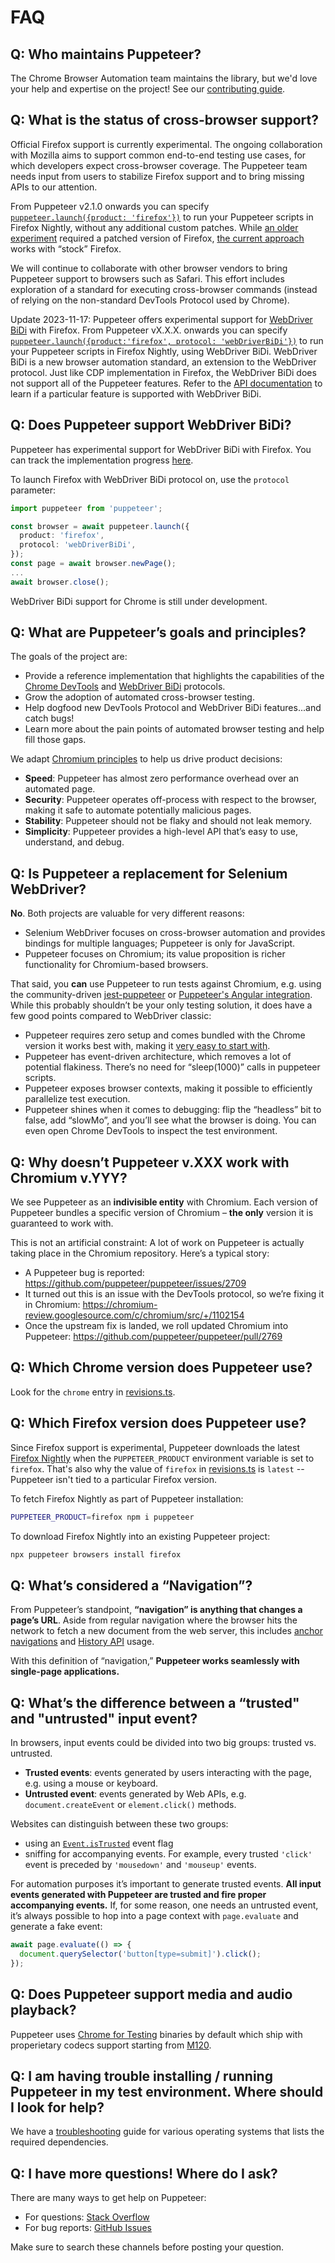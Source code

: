 # FAQ

## Q: Who maintains Puppeteer?

The Chrome Browser Automation team maintains the library, but we'd love your help and
expertise on the project! See our
[contributing guide](https://pptr.dev/contributing).

## Q: What is the status of cross-browser support?

Official Firefox support is currently experimental. The ongoing collaboration
with Mozilla aims to support common end-to-end testing use cases, for which
developers expect cross-browser coverage. The Puppeteer team needs input from
users to stabilize Firefox support and to bring missing APIs to our attention.

From Puppeteer v2.1.0 onwards you can specify
[`puppeteer.launch({product: 'firefox'})`](./api/puppeteer.puppeteernode.launch)
to run your Puppeteer scripts in Firefox Nightly, without any additional custom
patches. While
[an older experiment](https://www.npmjs.com/package/puppeteer-firefox) required
a patched version of Firefox,
[the current approach](https://wiki.mozilla.org/Remote) works with “stock”
Firefox.

We will continue to collaborate with other browser vendors to bring Puppeteer
support to browsers such as Safari. This effort includes exploration of a
standard for executing cross-browser commands (instead of relying on the
non-standard DevTools Protocol used by Chrome).

Update 2023-11-17: Puppeteer offers experimental support for
[WebDriver BiDi](https://w3c.github.io/webdriver-bidi/) with Firefox.
From Puppeteer vX.X.X. onwards you can specify
[`puppeteer.launch({product:'firefox', protocol: 'webDriverBiDi'})`](./api/puppeteer.puppeteernode.launch)
to run your Puppeteer scripts in Firefox Nightly, using WebDriver BiDi.
WebDriver BiDi is a new browser automation standard, an extension to the
WebDriver protocol. Just like CDP implementation in Firefox, the WebDriver BiDi
does not support all of the Puppeteer features. Refer to the
[API documentation](https://pptr.dev/api/puppeteer.puppeteernode) to learn if a
particular feature is supported with WebDriver BiDi.

## Q: Does Puppeteer support WebDriver BiDi?

Puppeteer has experimental support for WebDriver BiDi with Firefox. You can
track the implementation progress
[here](https://puppeteer.github.io/ispuppeteerwebdriverbidiready/).

To launch Firefox with WebDriver BiDi protocol on, use the `protocol` parameter:

```ts
import puppeteer from 'puppeteer';

const browser = await puppeteer.launch({
  product: 'firefox',
  protocol: 'webDriverBiDi',
});
const page = await browser.newPage();
...
await browser.close();
```

WebDriver BiDi support for Chrome is still under development.

## Q: What are Puppeteer’s goals and principles?

The goals of the project are:

- Provide a reference implementation that highlights the capabilities of the
  [Chrome DevTools](https://chromedevtools.github.io/devtools-protocol/)
  and [WebDriver BiDi](https://w3c.github.io/webdriver-bidi/) protocols.
- Grow the adoption of automated cross-browser testing.
- Help dogfood new DevTools Protocol and WebDriver BiDi features...and catch bugs!
- Learn more about the pain points of automated browser testing and help fill
  those gaps.

We adapt
[Chromium principles](https://www.chromium.org/developers/core-principles) to
help us drive product decisions:

- **Speed**: Puppeteer has almost zero performance overhead over an automated
  page.
- **Security**: Puppeteer operates off-process with respect to the browser, making
  it safe to automate potentially malicious pages.
- **Stability**: Puppeteer should not be flaky and should not leak memory.
- **Simplicity**: Puppeteer provides a high-level API that’s easy to use,
  understand, and debug.

## Q: Is Puppeteer a replacement for Selenium WebDriver?

**No**. Both projects are valuable for very different reasons:

- Selenium WebDriver focuses on cross-browser automation and provides bindings for
  multiple languages; Puppeteer is only for JavaScript.
- Puppeteer focuses on Chromium; its value proposition is richer functionality
  for Chromium-based browsers.

That said, you **can** use Puppeteer to run tests against Chromium, e.g. using
the community-driven
[jest-puppeteer](https://github.com/smooth-code/jest-puppeteer) or
[Puppeteer's Angular integration](https://pptr.dev/integrations/ng-schematics). While this
probably shouldn’t be your only testing solution, it does have a few good points
compared to WebDriver classic:

- Puppeteer requires zero setup and comes bundled with the Chrome version it
  works best with, making it
  [very easy to start with](https://github.com/puppeteer/puppeteer/#getting-started).
- Puppeteer has event-driven architecture, which removes a lot of potential
  flakiness. There’s no need for “sleep(1000)” calls in puppeteer scripts.
- Puppeteer exposes browser contexts, making it possible to efficiently
  parallelize test execution.
- Puppeteer shines when it comes to debugging: flip the “headless” bit to false,
  add “slowMo”, and you’ll see what the browser is doing. You can even open
  Chrome DevTools to inspect the test environment.

## Q: Why doesn’t Puppeteer v.XXX work with Chromium v.YYY?

We see Puppeteer as an **indivisible entity** with Chromium. Each version of
Puppeteer bundles a specific version of Chromium – **the only** version it is
guaranteed to work with.

This is not an artificial constraint: A lot of work on Puppeteer is actually
taking place in the Chromium repository. Here’s a typical story:

- A Puppeteer bug is reported:
  https://github.com/puppeteer/puppeteer/issues/2709
- It turned out this is an issue with the DevTools protocol, so we’re fixing it
  in Chromium: https://chromium-review.googlesource.com/c/chromium/src/+/1102154
- Once the upstream fix is landed, we roll updated Chromium into Puppeteer:
  https://github.com/puppeteer/puppeteer/pull/2769

## Q: Which Chrome version does Puppeteer use?

Look for the `chrome` entry in
[revisions.ts](https://github.com/puppeteer/puppeteer/blob/main/packages/puppeteer-core/src/revisions.ts).

## Q: Which Firefox version does Puppeteer use?

Since Firefox support is experimental, Puppeteer downloads the latest
[Firefox Nightly](https://wiki.mozilla.org/Nightly) when the `PUPPETEER_PRODUCT`
environment variable is set to `firefox`. That's also why the value of `firefox`
in
[revisions.ts](https://github.com/puppeteer/puppeteer/blob/main/packages/puppeteer-core/src/revisions.ts)
is `latest` -- Puppeteer isn't tied to a particular Firefox version.

To fetch Firefox Nightly as part of Puppeteer installation:

```bash
PUPPETEER_PRODUCT=firefox npm i puppeteer
```

To download Firefox Nightly into an existing Puppeteer project:

```bash
npx puppeteer browsers install firefox
```

## Q: What’s considered a “Navigation”?

From Puppeteer’s standpoint, **“navigation” is anything that changes a page’s
URL**. Aside from regular navigation where the browser hits the network to fetch
a new document from the web server, this includes
[anchor navigations](https://www.w3.org/TR/html5/single-page.html#scroll-to-fragid)
and [History API](https://developer.mozilla.org/en-US/docs/Web/API/History_API)
usage.

With this definition of “navigation,” **Puppeteer works seamlessly with
single-page applications.**

## Q: What’s the difference between a “trusted" and "untrusted" input event?

In browsers, input events could be divided into two big groups: trusted vs.
untrusted.

- **Trusted events**: events generated by users interacting with the page, e.g.
  using a mouse or keyboard.
- **Untrusted event**: events generated by Web APIs, e.g. `document.createEvent`
  or `element.click()` methods.

Websites can distinguish between these two groups:

- using an
  [`Event.isTrusted`](https://developer.mozilla.org/en-US/docs/Web/API/Event/isTrusted)
  event flag
- sniffing for accompanying events. For example, every trusted `'click'` event
  is preceded by `'mousedown'` and `'mouseup'` events.

For automation purposes it’s important to generate trusted events. **All input
events generated with Puppeteer are trusted and fire proper accompanying
events.** If, for some reason, one needs an untrusted event, it’s always
possible to hop into a page context with `page.evaluate` and generate a fake
event:

```ts
await page.evaluate(() => {
  document.querySelector('button[type=submit]').click();
});
```

## Q: Does Puppeteer support media and audio playback?

Puppeteer uses [Chrome for Testing](https://developer.chrome.com/blog/chrome-for-testing/) binaries
by default which ship with properietary codecs support starting from
[M120](https://chromiumdash.appspot.com/commit/12d607016c31ea13579e897740c765be189ed6eb).

## Q: I am having trouble installing / running Puppeteer in my test environment. Where should I look for help?

We have a
[troubleshooting](https://pptr.dev/troubleshooting)
guide for various operating systems that lists the required dependencies.

## Q: I have more questions! Where do I ask?

There are many ways to get help on Puppeteer:

- For questions: [Stack Overflow](https://stackoverflow.com/questions/tagged/puppeteer)
- For bug reports: [GitHub Issues](https://github.com/puppeteer/puppeteer/issues)

Make sure to search these channels before posting your question.
